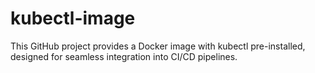 # kubectl-image
This GitHub project provides a Docker image with kubectl pre-installed, designed for seamless integration into CI/CD pipelines.
